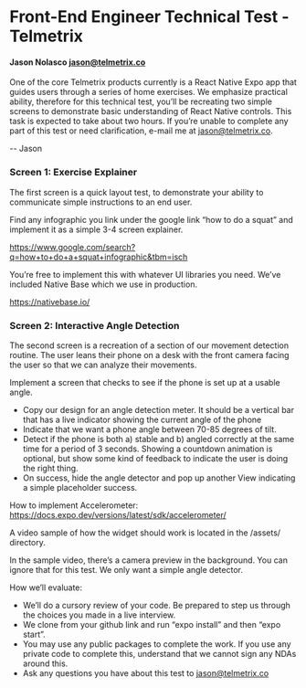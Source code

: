 # Front-End Engineer Technical Test - Telmetrix
#### Jason Nolasco <jason@telmetrix.co>

One of the core Telmetrix products currently is a React Native Expo app that guides users through a series of home exercises. We emphasize practical ability, therefore for this technical test, you’ll be recreating two simple screens to demonstrate basic understanding of React Native controls. This task is expected to take about two hours. If you’re unable to complete any part of this test or need clarification, e-mail me at jason@telmetrix.co. 

-- Jason

### Screen 1: Exercise Explainer

The first screen is a quick layout test, to demonstrate your ability to communicate simple instructions to an end user. 

Find any infographic you link under the google link “how to do a squat” and implement it as a simple 3-4 screen explainer. 

https://www.google.com/search?q=how+to+do+a+squat+infographic&tbm=isch

You’re free to implement this with whatever UI libraries you need. We’ve included Native Base which we use in production.

https://nativebase.io/


### Screen 2: Interactive Angle Detection

The second screen is a recreation of a section of our movement detection routine. The user leans their phone on a desk with the front camera facing the user so that we can analyze their movements. 

Implement a screen that checks to see if the phone is set up at a usable angle.

- Copy our design for an angle detection meter. It should be a vertical bar that has a live indicator showing the current angle of the phone
- Indicate that we want a phone angle between 70-85 degrees of tilt.
- Detect if the phone is both a) stable and b) angled correctly at the same time for a period of 3 seconds. Showing a countdown animation is optional, but show some kind of feedback to indicate the user is doing the right thing.
- On success, hide the angle detector and pop up another View indicating a simple placeholder success.

How to implement Accelerometer:
https://docs.expo.dev/versions/latest/sdk/accelerometer/

A video sample of how the widget should work is located in the /assets/ directory.

In the sample video, there’s a camera preview in the background. You can ignore that for this test. We only want a simple angle detector.

How we’ll evaluate:

- We’ll do a cursory review of your code. Be prepared to step us through the choices you made in a live interview.
- We clone from your github link and run “expo install” and then “expo start”.
- You may use any public packages to complete the work. If you use any private code to complete this, understand that we cannot sign any NDAs around this.
- Ask any questions you have about this test to jason@telmetrix.co 


